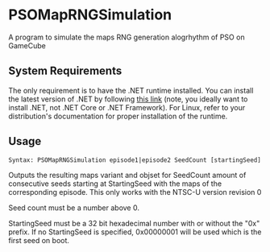 # PSOMapRNGSimulation

A program to simulate the maps RNG generation alogrhythm of PSO on GameCube

## System Requirements
The only requirement is to have the .NET runtime installed. You can install the latest version of .NET by following [this link](https://dotnet.microsoft.com/download) (note, you ideally want to install .NET, not .NET Core or .NET Framework). For Linux, refer to your distribution's documentation for proper installation of the runtime.

## Usage
```Syntax: PSOMapRNGSimulation episode1|episode2 SeedCount [startingSeed]```

Outputs the resulting maps variant and objset for SeedCount amount of consecutive seeds starting at StartingSeed with
the maps of the corresponding episode. This only works with the NTSC-U version revision 0

Seed count must be a number above 0.

StartingSeed must be a 32 bit hexadecimal number with or without the "0x" prefix. If no StartingSeed is specified,
0x00000001 will be used which is the first seed on boot.
